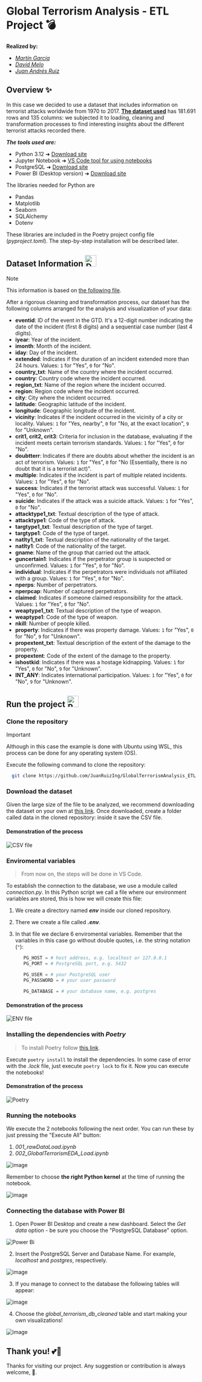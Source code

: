 # Global Terrorism Analysis - ETL Project 💣

**Realized by:**

- *[Martín García](https://github.com/mitgar14)*
- *[David Melo](https://github.com/Davidmelo9133)*
- *[Juan Andrés Ruiz](https://github.com/JuanRuizIng/)*

## Overview ✨

In this case we decided to use a dataset that includes information on terrorist attacks worldwide from 1970 to 2017. **[The dataset used](https://www.kaggle.com/datasets/START-UMD/gtd)** has 181.691 rows and 135 columns: we subjected it to loading, cleaning and transformation processes to find interesting insights about the different terrorist attacks recorded there.

***The tools used are:***

* Python 3.12 ➜ [Download site](https://www.python.org/downloads/)
* Jupyter Notebook ➜ [VS Code tool for using notebooks](https://youtu.be/ZYat1is07VI?si=BMHUgk7XrJQksTkt)
* PostgreSQL ➜ [Download site](https://www.postgresql.org/download/)
* Power BI (Desktop version) ➜ [Download site](https://www.microsoft.com/es-es/power-platform/products/power-bi/desktop)

The libraries needed for Python are

* Pandas
* Matplotlib
* Seaborn
* SQLAlchemy
* Dotenv

These libraries are included in the Poetry project config file (*pyproject.toml*). The step-by-step installation will be described later.

## Dataset Information <img src="https://github.com/user-attachments/assets/5fa5298c-e359-4ef1-976d-b6132e8bda9a" alt="Dataset" width="30px"/>

> [!NOTE]
> This information is based on [the following file](https://www.start.umd.edu/gtd/downloads/Codebook.pdf).

After a rigorous cleaning and transformation process, our dataset has the following columns arranged for the analysis and visualization of your data:

* **eventid**: ID of the event in the GTD. It's a 12-digit number indicating the date of the incident (first 8 digits) and a sequential case number (last 4 digits).
* **iyear**: Year of the incident.
* **imonth**: Month of the incident.
* **iday**: Day of the incident.
* **extended**: Indicates if the duration of an incident extended more than 24 hours. Values: `1` for "Yes", `0` for "No".
* **country_txt**: Name of the country where the incident occurred.
* **country**: Country code where the incident occurred.
* **region_txt**: Name of the region where the incident occurred.
* **region**: Region code where the incident occurred.
* **city**: City where the incident occurred.
* **latitude**: Geographic latitude of the incident.
* **longitude**: Geographic longitude of the incident.
* **vicinity**: Indicates if the incident occurred in the vicinity of a city or locality. Values: `1` for "Yes, nearby", `0` for "No, at the exact location", `9` for "Unknown".
* **crit1, crit2, crit3**: Criteria for inclusion in the database, evaluating if the incident meets certain terrorism standards. Values: `1` for "Yes", `0` for "No".
* **doubtterr**: Indicates if there are doubts about whether the incident is an act of terrorism. Values: `1` for "Yes", `0` for "No (Essentially, there is no doubt that it is a terrorist act)".
* **multiple**: Indicates if the incident is part of multiple related incidents. Values: `1` for "Yes", `0` for "No".
* **success**: Indicates if the terrorist attack was successful. Values: `1` for "Yes", `0` for "No".
* **suicide**: Indicates if the attack was a suicide attack. Values: `1` for "Yes", `0` for "No".
* **attacktype1_txt**: Textual description of the type of attack.
* **attacktype1**: Code of the type of attack.
* **targtype1_txt**: Textual description of the type of target.
* **targtype1**: Code of the type of target.
* **natlty1_txt**: Textual description of the nationality of the target.
* **natlty1**: Code of the nationality of the target.
* **gname**: Name of the group that carried out the attack.
* **guncertain1**: Indicates if the perpetrator group is suspected or unconfirmed. Values: `1` for "Yes", `0` for "No".
* **individual**: Indicates if the perpetrators were individuals not affiliated with a group. Values: `1` for "Yes", `0` for "No".
* **nperps**: Number of perpetrators.
* **nperpcap**: Number of captured perpetrators.
* **claimed**: Indicates if someone claimed responsibility for the attack. Values: `1` for "Yes", `0` for "No".
* **weaptype1_txt**: Textual description of the type of weapon.
* **weaptype1**: Code of the type of weapon.
* **nkill**: Number of people killed.
* **property**: Indicates if there was property damage. Values: `1` for "Yes", `0` for "No", `9` for "Unknown".
* **propextent_txt**: Textual description of the extent of the damage to the property.
* **propextent**: Code of the extent of the damage to the property.
* **ishostkid**: Indicates if there was a hostage kidnapping. Values: `1` for "Yes", `0` for "No", `9` for "Unknown".
* **INT_ANY**: Indicates international participation. Values: `1` for "Yes", `0` for "No", `9` for "Unknown".

## Run the project <img src="https://github.com/user-attachments/assets/99bffef1-2692-4cb8-ba13-d6c8c987c6dd" alt="Running code" width="30px"/>

### Clone the repository

> [!IMPORTANT]
> Although in this case the example is done with Ubuntu using WSL, this process can be done for any operating system (OS).

Execute the following command to clone the repository:

```bash
  git clone https://github.com/JuanRuizIng/GlobalTerrorismAnalysis_ETL.git
```

### Download the dataset

Given the large size of the file to be analyzed, we recommend downloading the dataset on your own at [this link](https://www.kaggle.com/datasets/START-UMD/gtd). Once downloaded, create a folder called data in the cloned repository: inside it save the CSV file.

#### Demonstration of the process

![CSV file](https://github.com/user-attachments/assets/f6da9726-8423-46c9-a146-cd2a1db33dc9)

### Enviromental variables

> From now on, the steps will be done in VS Code.

To establish the connection to the database, we use a module called *connection.py*. In this Python script we call a file where our environment variables are stored, this is how we will create this file:

1. We create a directory named ***env*** inside our cloned repository.

2. There we create a file called ***.env***.

3. In that file we declare 6 enviromental variables. Remember that the variables in this case go without double quotes, i.e. the string notation (`"`):
   ```python
      PG_HOST = # host address, e.g. localhost or 127.0.0.1
      PG_PORT = # PostgreSQL port, e.g. 5432

      PG_USER = # your PostgreSQL user
      PG_PASSWORD = # your user password
      
      PG_DATABASE = # your database name, e.g. postgres
   ```

#### Demonstration of the process

![ENV file](https://github.com/user-attachments/assets/ed5d86b4-aab7-4085-adb2-ff790ad2b35b)

### Installing the dependencies with *Poetry*

> To install Poetry follow [this link](https://elcuaderno.notion.site/Poetry-8f7b23a0f9f340318bbba4ef36023d60?pvs=4).

Execute `poetry install` to install the dependencies. In some case of error with the *.lock* file, just execute `poetry lock` to fix it. Now you can execute the notebooks!

#### Demonstration of the process

![Poetry](https://github.com/user-attachments/assets/e68ff3ad-d3d7-4d4a-bd41-22550b1daa4b)

### Running the notebooks

We execute the 2 notebooks following the next order. You can run these by just pressing the "Execute All" button:

   1. *001_rawDataLoad.ipynb*
   2. *002_GlobalTerrorismEDA_Load.ipynb*

![image](https://github.com/user-attachments/assets/ed210736-f1ce-4ef3-a5b5-d8777202e132)

Remember to choose **the right Python kernel** at the time of running the notebook.

![image](https://github.com/user-attachments/assets/07b67e67-4fe7-4269-b31f-4b25017dd82a)

### Connecting the database with Power BI

1. Open Power BI Desktop and create a new dashboard. Select the *Get data* option - be sure you choose the "PostgreSQL Database" option.

![Power Bi](https://github.com/user-attachments/assets/f9a822ae-5a74-49c8-abf2-2a242c23ab96)

2. Insert the PostgreSQL Server and Database Name. For example, *localhost* and *postgres*, respectively.

![image](https://github.com/user-attachments/assets/0284a323-8043-45ef-bbbd-e88dd85fc854)


3. If you manage to connect to the database the following tables will appear:

![image](https://github.com/user-attachments/assets/949f2a7e-51c8-4c68-921d-b5fa37b3c663)


4. Choose the *global_terrorism_db_cleaned* table and start making your own visualizations!

![image](https://github.com/user-attachments/assets/5efe36c5-e8fb-457f-833b-2064ec55bc29)

## Thank you! 💕🐍

Thanks for visiting our project. Any suggestion or contribution is always welcome, 👄.
